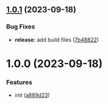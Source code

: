 ## [1.0.1](https://github.com/bent10/attributes-parser/compare/v1.0.0...v1.0.1) (2023-09-18)


### Bug Fixes

* **release:** add build files ([7b48822](https://github.com/bent10/attributes-parser/commit/7b4882227acc0f1092a2d8003a87f428e7f78784))

# 1.0.0 (2023-09-18)


### Features

* init ([a889d23](https://github.com/bent10/attributes-parser/commit/a889d231230273c43d41d764d35ddbf176db837f))
